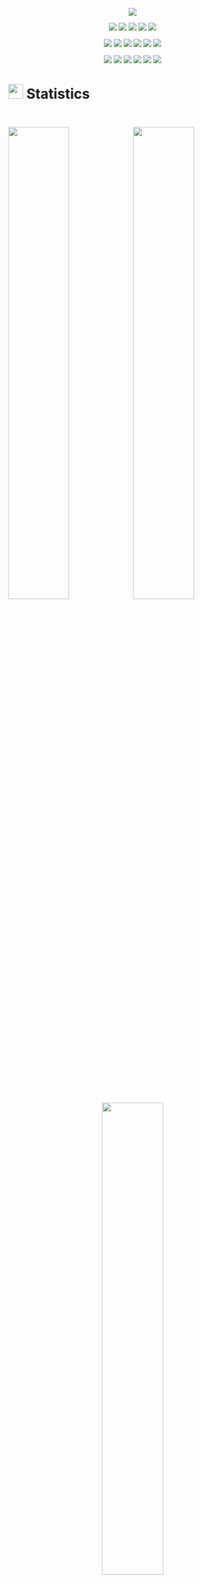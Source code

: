 <p align="center">
  <a href="https://github.com/DenverCoder1/readme-typing-svg"><img src="https://readme-typing-svg.herokuapp.com?lines=Hi,+I'm+Grigoriy.;I+Love+GitHub.;&center=true&width=500&height=50"></a>
</p>

<p>
  <div align="center">
    <img src="https://img.shields.io/badge/Python-3670A0?style=for-the-badge&logo=python&logoColor=white">
    <img src="https://img.shields.io/badge/Arduino-00979D.svg?style=for-the-badge&logo=go&logoColor=white">
    <img src="https://img.shields.io/badge/HTML5-F26624.svg?style=for-the-badge&logo=html5&logoColor=white">
    <img src="https://img.shields.io/badge/CSS-2465F1.svg?style=for-the-badge&logo=CSS3&logoColor=white">
    <img src="https://img.shields.io/badge/JavaScript-000000.svg?style=for-the-badge&logo=javascript&logoColor=F7DF1E">
  </div>
</p>

<p>
  <div align="center">
    <img src="https://img.shields.io/badge/Flask-black.svg?style=for-the-badge&logo=Flask&logoColor=white">
    <img src="https://img.shields.io/badge/Qt-41CD52.svg?style=for-the-badge&logo=Qt&logoColor=white">
    <img src="https://img.shields.io/badge/Ubuntu-E95420?style=for-the-badge&logo=Ubuntu&logoColor=white">
    <img src="https://img.shields.io/badge/Home%20Assistant-41BDF5.svg?style=for-the-badge&logo=Home-Assistant-Community-Store&logoColor=white">
    <img src="https://img.shields.io/badge/GitHub-181717.svg?style=for-the-badge&logo=github&logoColor=white">
    <img src="https://img.shields.io/badge/Git-F05032.svg?style=for-the-badge&logo=git&logoColor=white">
  </div>
</p>

<p>
<div align="center">
  <img src="https://img.shields.io/badge/Unity-FFFFFF.svg?style=for-the-badge&logo=Unity&logoColor=black">
  <img src="https://img.shields.io/badge/Pycharm-000000.svg?style=for-the-badge&logo=pycharm&logoColor=white">
  <img src="https://img.shields.io/badge/Visual%20Studio%20Code-007ACC.svg?style=for-the-badge&logo=visual-studio-code&logoColor=white">
  <img src="https://img.shields.io/badge/Sublime%20Text-FF9800.svg?style=for-the-badge&logo=sublime-text&logoColor=white">
  <img src="https://img.shields.io/badge/Stackoverflow-FE7A16?style=for-the-badge&logo=stack-overflow&logoColor=white">
  <a href="https://freelance.habr.com/freelancers/grigoriy-vlasov" target="_blank"><img src="https://img.shields.io/badge/Habr%20Freelance-65A3BE?style=for-the-badge&logo=Habr&logoColor=white"></a>
</div>
</p>

# <img src="https://media4.giphy.com/media/MIGbtLZoVjbl0bYbAd/giphy.gif?cid=ecf05e472t2h0i8d7dcjaoau9iqtchhr899hxmpxzzgc7lyw&rid=giphy.gif" width="30"> Statistics

<br/>
<p align="left">
  <img width="49.5%" src="https://github-readme-stats.vercel.app/api?username=grigoriy457&show_icons=true&include_all_commits=true&theme=radical&hide_border=true">
  <img width="49.5%" src="https://github-readme-streak-stats.herokuapp.com/?user=grigoriy457&theme=radical&hide_border=true">
</p>
<br>

<p align="center">
  <img width="49.5%" src="https://github-readme-stats.vercel.app/api/top-langs/?username=grigoriy457&theme=radical&bg_color=282828&hide_border=true&include_all_commits=true&count_private=true&layout=compact">
</p>

